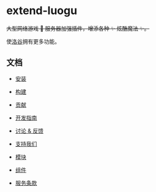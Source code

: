 # extend-luogu

~~大型网络游戏 👀 服务器加强插件，增添各种 ✨ 炫酷魔法 ✨。~~

使[洛谷](https://www.luogu.com.cn)拥有更多功能。

## 文档

- [安装](./installation.md)

- [构建](./build.md)

- [贡献](./CONTRIBUTING.md)

- [开发指南](./dev-methods.md)

- [讨论 & 反馈](./discuss.md)

- [支持我们](./support.md)

- [模块](./modules/README.md)

- [组件](./components/README.md)

- [服务条款](./POLICY.md)
